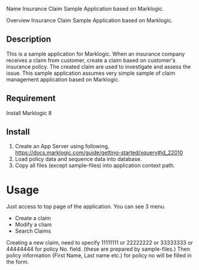 Name
Insurance Claim Sample Application based on Marklogic.

Overview
Insurance Claim Sample Application based on Marklogic.

## Description
This is a sample application for Marklogic.
When an insurance company receives a claim from customer, create a claim based on customer's insurance policy. The created claim are used to investigate and assess the issue. This sample application assumes very simple sample of claim management application based on Marklogic.

## Requirement
Install Marklogic 8

## Install
1) Create an App Server using following,
   https://docs.marklogic.com/guide/getting-started/xquery#id_22010
2) Load policy data and sequence data into database. 
3) Copy all files (except sample-files) into application context path.

# Usage
Just access to top page of the application. You can see 3 menu.
- Create a claim
- Modify a cliam
- Search Claims

Creating a new claim, need to specify 11111111 or 22222222 or 33333333 or 44444444 for policy No. field. (these are prepared by sample-files.) Then policy information (First Name, Last name etc.) for policy no will be filled in the form.